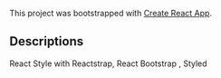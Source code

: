 This project was bootstrapped with [Create React App](https://github.com/facebook/create-react-app).

## Descriptions
React Style with Reactstrap, React Bootstrap , Styled